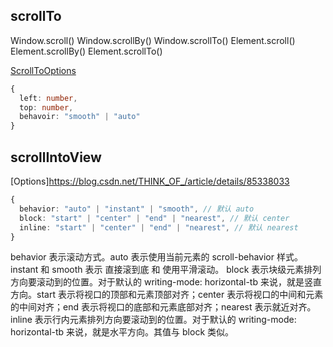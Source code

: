 ## scrollTo

Window.scroll()
Window.scrollBy()
Window.scrollTo()
Element.scroll()
Element.scrollBy()
Element.scrollTo()

[ScrollToOptions](https://developer.mozilla.org/en-US/docs/Web/API/ScrollToOptions)

```ts
{
  left: number,
  top: number,
  behavoir: "smooth" | "auto"
}

```
## scrollIntoView

[Options]https://blog.csdn.net/THINK_OF_/article/details/85338033


```ts
{
  behavior: "auto" | "instant" | "smooth", // 默认 auto
  block: "start" | "center" | "end" | "nearest", // 默认 center
  inline: "start" | "center" | "end" | "nearest", // 默认 nearest
}

```
behavior 表示滚动方式。auto 表示使用当前元素的 scroll-behavior 样式。instant 和 smooth 表示 直接滚到底 和 使用平滑滚动。
block 表示块级元素排列方向要滚动到的位置。对于默认的 writing-mode: horizontal-tb 来说，就是竖直方向。start 表示将视口的顶部和元素顶部对齐；center 表示将视口的中间和元素的中间对齐；end 表示将视口的底部和元素底部对齐；nearest 表示就近对齐。
inline 表示行内元素排列方向要滚动到的位置。对于默认的 writing-mode: horizontal-tb 来说，就是水平方向。其值与 block 类似。